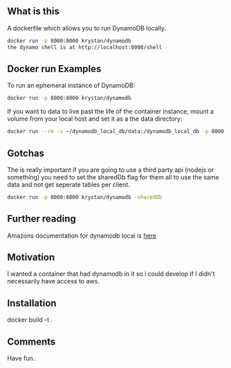 ## What is this

A dockerfile which allows you to run DynamoDB locally.

```bash
docker run -p 8000:8000 krystan/dynamodb
the dynamo shell is at http://localhost:8000/shell
```

## Docker run Examples

To run an ephemeral instance of DynamoDB:

```bash
docker run -p 8000:8000 krystan/dynamodb
```

If you want to data to live past the life of the container instance, mount a volume from your local host and set it as a the data directory:

```bash
docker run --rm -v ~/dynamodb_local_db/data:/dynamodb_local_db -p 8000:8000 krystan/dynamodb --dbPath /dynamodb_local_db
```

## Gotchas
The is really important if you are going to use a third party api (nodejs or something) you need to set the sharedDb flag for them all to use the same data and not
get seperate tables per client.

```bash
docker run -p 8000:8000 krystan/dynamodb -sharedDb
```

## Further reading
Amazons documentation for dynamodb local is [here](https://docs.aws.amazon.com/amazondynamodb/latest/developerguide/DynamoDBLocal.html)
## Motivation

I wanted a container that had dynamodb in it so i could develop if I didn't necessarily have access to aws.

## Installation

docker build -t <yourtag> .

## Comments

Have fun..
